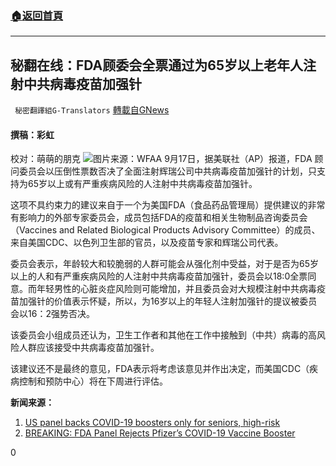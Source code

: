 ###  [:house:返回首頁](https://github.com/ourhimalayas/txt)
---


## 秘翻在线：FDA顾委会全票通过为65岁以上老年人注射中共病毒疫苗加强针
` 秘密翻譯組G-Translators` [轉載自GNews](https://gnews.org/zh-hans/1539726/)

#### 撰稿：彩虹
校对：萌萌的朋克
![](https://assets.gnews.org/wp-content/uploads/2021/09/2-60.jpg)图片来源：WFAA
9月17日，据美联社（AP）报道，FDA 顾问委员会以压倒性票数否决了全面注射辉瑞公司中共病毒疫苗加强针的计划，只支持为65岁以上或有严重疾病风险的人注射中共病毒疫苗加强针。

这项不具约束力的建议来自于一个为美国FDA（食品药品管理局）提供建议的非常有影响力的外部专家委员会，成员包括FDA的疫苗和相关生物制品咨询委员会（Vaccines and Related Biological Products Advisory Committee）的成员、来自美国CDC、以色列卫生部的官员，以及疫苗专家和辉瑞公司代表。

委员会表示，年龄较大和较脆弱的人群可能会从强化剂中受益，对于是否为65岁以上的人和有严重疾病风险的人注射中共病毒疫苗加强针，委员会以18:0全票同意。而年轻男性的心脏炎症风险则可能增加，并且委员会对大规模注射中共病毒疫苗加强针的价值表示怀疑，所以，为16岁以上的年轻人注射加强针的提议被委员会以16：2强势否决。

该委员会小组成员还认为，卫生工作者和其他在工作中接触到（中共）病毒的高风险人群应该接受中共病毒疫苗加强针。

该建议还不是最终的意见，FDA表示将考虑该意见并作出决定，而美国CDC（疾病控制和预防中心）将在下周进行评估。

**新闻来源：**

1. [US panel backs COVID-19 boosters only for seniors, high-risk](https://apnews.com/article/fda-panel-rejects-widespread-pfizer-booster-shots-1cd1cf6a5c5c02b63f8a7324807a59f1)
2. [BREAKING: FDA Panel Rejects Pfizer’s COVID-19 Vaccine Booster](https://pjmedia.com/news-and-politics/matt-margolis/2021/09/17/breaking-fda-panel-rejects-pfizers-covid-19-vaccine-booster-n1479603)




0
